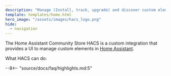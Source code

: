 ```yaml
---
description: "Manage (Install, track, upgrade) and discover custom elements for Home Assistant directly from the UI."
template: templates/home.html
hero_image: "/assets/images/hacs_logo.png"
hide:
  - navigation
---
```

The Home Assistant Community Store HACS is a custom integration that provides a UI to manage custom elements in [Home Assistant](https://www.home-assistant.io/). 

What HACS can do:

--8<-- "source/docs/faq/highlights.md:5"
